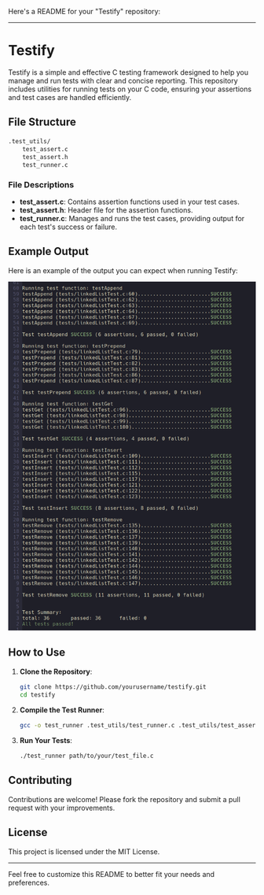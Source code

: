 Here's a README for your "Testify" repository:

---

# Testify

Testify is a simple and effective C testing framework designed to help you manage and run tests with clear and concise reporting. This repository includes utilities for running tests on your C code, ensuring your assertions and test cases are handled efficiently.

## File Structure

```
.test_utils/
    test_assert.c
    test_assert.h
    test_runner.c
```

### File Descriptions

- **test_assert.c**: Contains assertion functions used in your test cases.
- **test_assert.h**: Header file for the assertion functions.
- **test_runner.c**: Manages and runs the test cases, providing output for each test's success or failure.

## Example Output

Here is an example of the output you can expect when running Testify:

![Testify screenshot](https://github.com/conorgolden1/testify/blob/master/screenshots/output.png?raw=true)

## How to Use

1. **Clone the Repository**:
    ```sh
    git clone https://github.com/yourusername/testify.git
    cd testify
    ```

2. **Compile the Test Runner**:
    ```sh
    gcc -o test_runner .test_utils/test_runner.c .test_utils/test_assert.c -I.test_utils
    ```

3. **Run Your Tests**:
    ```sh
    ./test_runner path/to/your/test_file.c
    ```

## Contributing

Contributions are welcome! Please fork the repository and submit a pull request with your improvements.

## License

This project is licensed under the MIT License.

---

Feel free to customize this README to better fit your needs and preferences.
